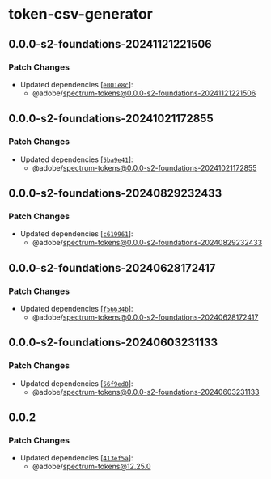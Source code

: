 # token-csv-generator

## 0.0.0-s2-foundations-20241121221506

### Patch Changes

- Updated dependencies [[`e001e8c`](https://github.com/adobe/spectrum-tokens/commit/e001e8cf9e9c0367e661376cd127eb77ba170299)]:
  - @adobe/spectrum-tokens@0.0.0-s2-foundations-20241121221506

## 0.0.0-s2-foundations-20241021172855

### Patch Changes

- Updated dependencies [[`5ba9e41`](https://github.com/adobe/spectrum-tokens/commit/5ba9e417bb703c8503914c64a15e428e8d8e65b5)]:
  - @adobe/spectrum-tokens@0.0.0-s2-foundations-20241021172855

## 0.0.0-s2-foundations-20240829232433

### Patch Changes

- Updated dependencies [[`c619961`](https://github.com/adobe/spectrum-tokens/commit/c61996125ad9920468cdff44aadc69f17a644cab)]:
  - @adobe/spectrum-tokens@0.0.0-s2-foundations-20240829232433

## 0.0.0-s2-foundations-20240628172417

### Patch Changes

- Updated dependencies [[`f56634b`](https://github.com/adobe/spectrum-tokens/commit/f56634be4b2926507211a4c25eab3efd46bd4be2)]:
  - @adobe/spectrum-tokens@0.0.0-s2-foundations-20240628172417

## 0.0.0-s2-foundations-20240603231133

### Patch Changes

- Updated dependencies [[`56f9ed8`](https://github.com/adobe/spectrum-tokens/commit/56f9ed885cda8996eab2e71b92134a81d36a4f42)]:
  - @adobe/spectrum-tokens@0.0.0-s2-foundations-20240603231133

## 0.0.2

### Patch Changes

- Updated dependencies [[`413ef5a`](https://github.com/adobe/spectrum-tokens/commit/413ef5adad9083b7e133cc867e0436a879004ec8)]:
  - @adobe/spectrum-tokens@12.25.0
